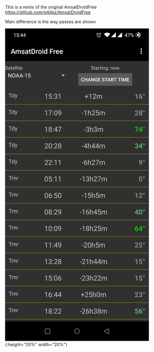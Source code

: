 This is a remix of the original AmsatDroidFree https://github.com/g4dpz/AmsatDroidFree

Main difference is the way passes are shown

![Screenshot](https://github.com/andreiva/AmsatDroidFree-1/blob/master/screenshot.jpg){:height="20%" width="20%"}
